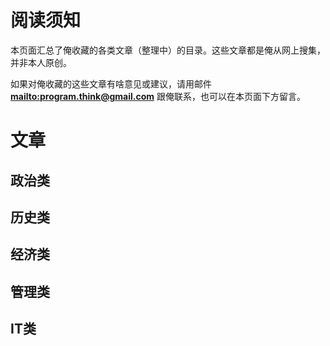 # 阅读须知 #

本页面汇总了俺收藏的各类文章（整理中）的目录。这些文章都是俺从网上搜集，并非本人原创。

如果对俺收藏的这些文章有啥意见或建议，请用邮件 **[mailto:program.think@gmail.com](mailto:program.think@gmail.com)** 跟俺联系，也可以在本页面下方留言。

# 文章 #

## 政治类 ##

## 历史类 ##

## 经济类 ##

## 管理类 ##

## IT类 ##